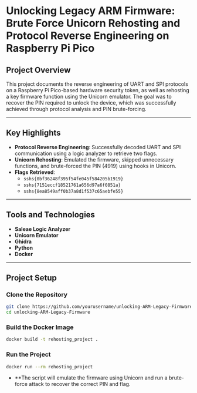 # Unlocking Legacy ARM Firmware: Brute Force Unicorn Rehosting and Protocol Reverse Engineering on Raspberry Pi Pico

## Project Overview

This project documents the reverse engineering of UART and SPI protocols on a Raspberry Pi Pico-based hardware security token, as well as rehosting a key firmware function using the Unicorn emulator. The goal was to recover the PIN required to unlock the device, which was successfully achieved through protocol analysis and PIN brute-forcing.

---

## Key Highlights

- **Protocol Reverse Engineering**: Successfully decoded UART and SPI communication using a logic analyzer to retrieve two flags.
- **Unicorn Rehosting**: Emulated the firmware, skipped unnecessary functions, and brute-forced the PIN (4919) using hooks in Unicorn.
- **Flags Retrieved**:
    - `sshs{0bf36248f395f54fe045f584205b1919}`
    - `sshs{7151eccf18521761a656d97a6f0851a}`
    - `sshs{8ea8549aff0b37a8d1f537c65aebfe55}`

---

## Tools and Technologies

- **Saleae Logic Analyzer**
- **Unicorn Emulator**
- **Ghidra**
- **Python**
- **Docker**

---

## Project Setup

### Clone the Repository

```bash
git clone https://github.com/yourusername/unlocking-ARM-Legacy-Firmware.git
cd unlocking-ARM-Legacy-Firmware


```
### Build the Docker Image

```bash
docker build -t rehosting_project .

```

### Run the Project

```bash
docker run --rm rehosting_project

```

- **The script will emulate the firmware using Unicorn and run a brute-force attack to recover the correct PIN and flag.